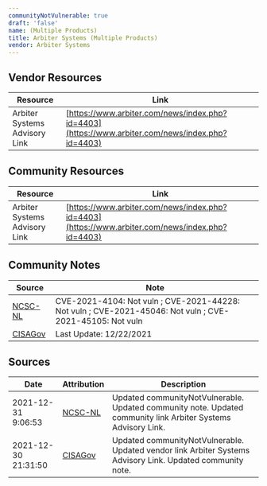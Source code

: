 ```yaml
---
communityNotVulnerable: true
draft: 'false'
name: (Multiple Products)
title: Arbiter Systems (Multiple Products)
vendor: Arbiter Systems
---
```


## Vendor Resources
| Resource | Link |
| --- | --- |
| Arbiter Systems Advisory Link | [https://www.arbiter.com/news/index.php?id=4403](https://www.arbiter.com/news/index.php?id=4403) |

## Community Resources
| Resource | Link |
| --- | --- |
| Arbiter Systems Advisory Link | [https://www.arbiter.com/news/index.php?id=4403](https://www.arbiter.com/news/index.php?id=4403) |

## Community Notes
| Source | Note |
| --- | --- |
| [NCSC-NL](https://github.com/NCSC-NL/log4shell/blob/main/software/README.md) | CVE-2021-4104: Not vuln ; CVE-2021-44228: Not vuln ; CVE-2021-45046: Not vuln ; CVE-2021-45105: Not vuln </ul> |
| [CISAGov](https://raw.githubusercontent.com/cisagov/log4j-affected-db/develop/README.md) | Last Update: 12/22/2021 |

## Sources
| Date | Attribution | Description |
| --- | --- | --- |
| 2021-12-31 9:06:53 | [NCSC-NL](https://github.com/NCSC-NL/log4shell/blob/main/software/README.md) | Updated communityNotVulnerable. Updated community note. Updated community link Arbiter Systems Advisory Link.  |
| 2021-12-30 21:31:50 | [CISAGov](https://raw.githubusercontent.com/cisagov/log4j-affected-db/develop/README.md) | Updated communityNotVulnerable. Updated vendor link Arbiter Systems Advisory Link. Updated community note.  |
